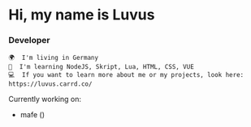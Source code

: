 Hi, my name is Luvus
=============================================================================================================================
### Developer

    🌍  I'm living in Germany
    🧠  I'm learning NodeJS, Skript, Lua, HTML, CSS, VUE
    💻  If you want to learn more about me or my projects, look here: https://luvus.carrd.co/

Currently working on:
- mafe ()
